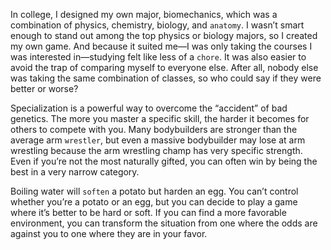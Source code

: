 In college, I designed my own major, biomechanics, which was a
combination of physics, chemistry, biology, and `anatomy`. I wasn’t
smart enough to stand out among the top physics or biology majors, so
I created my own game. And because it suited me—I was only taking
the courses I was interested in—studying felt like less of a `chore`. It was
also easier to avoid the trap of comparing myself to everyone else.
After all, nobody else was taking the same combination of classes, so
who could say if they were better or worse?

Specialization is a powerful way to overcome the “accident” of bad
genetics. The more you master a specific skill, the harder it becomes
for others to compete with you. Many bodybuilders are stronger than
the average arm `wrestler`, but even a massive bodybuilder may lose at
arm wrestling because the arm wrestling champ has very specific
strength. Even if you’re not the most naturally gifted, you can often
win by being the best in a very narrow category.

Boiling water will `soften` a potato but harden an egg. You can’t
control whether you’re a potato or an egg, but you can decide to play a
game where it’s better to be hard or soft. If you can find a more
favorable environment, you can transform the situation from one
where the odds are against you to one where they are in your favor.